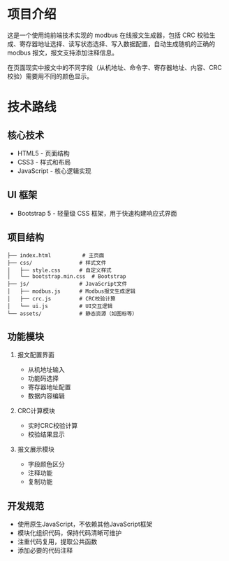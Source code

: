 # 项目介绍
这是一个使用纯前端技术实现的 modbus 在线报文生成器，包括 CRC 校验生成、寄存器地址选择、读写状态选择、写入数据配置，自动生成随机的正确的 modbus 报文，报文支持添加注释信息。

在页面现实中报文中的不同字段（从机地址、命令字、寄存器地址、内容、CRC校验）需要用不同的颜色显示。

# 技术路线

## 核心技术
- HTML5 - 页面结构
- CSS3 - 样式和布局
- JavaScript - 核心逻辑实现

## UI 框架
- Bootstrap 5 - 轻量级 CSS 框架，用于快速构建响应式界面

## 项目结构
```
├── index.html          # 主页面
├── css/               # 样式文件
│   ├── style.css      # 自定义样式
│   └── bootstrap.min.css  # Bootstrap
├── js/                # JavaScript文件
│   ├── modbus.js      # Modbus报文生成逻辑
│   ├── crc.js         # CRC校验计算
│   └── ui.js          # UI交互逻辑
└── assets/            # 静态资源（如图标等）
```

## 功能模块
1. 报文配置界面
   - 从机地址输入
   - 功能码选择
   - 寄存器地址配置
   - 数据内容编辑
   
2. CRC计算模块
   - 实时CRC校验计算
   - 校验结果显示

3. 报文展示模块
   - 字段颜色区分
   - 注释功能
   - 复制功能

## 开发规范
- 使用原生JavaScript，不依赖其他JavaScript框架
- 模块化组织代码，保持代码清晰可维护
- 注重代码复用，提取公共函数
- 添加必要的代码注释


